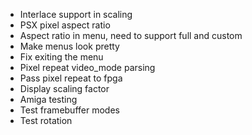 - Interlace support in scaling
- PSX pixel aspect ratio
- Aspect ratio in menu, need to support full and custom
- Make menus look pretty
- Fix exiting the menu
- Pixel repeat video_mode parsing
- Pass pixel repeat to fpga
- Display scaling factor
- Amiga testing
- Test framebuffer modes
- Test rotation